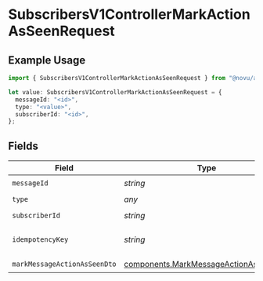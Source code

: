 # SubscribersV1ControllerMarkActionAsSeenRequest

## Example Usage

```typescript
import { SubscribersV1ControllerMarkActionAsSeenRequest } from "@novu/api/models/operations";

let value: SubscribersV1ControllerMarkActionAsSeenRequest = {
  messageId: "<id>",
  type: "<value>",
  subscriberId: "<id>",
};
```

## Fields

| Field                                                                                          | Type                                                                                           | Required                                                                                       | Description                                                                                    |
| ---------------------------------------------------------------------------------------------- | ---------------------------------------------------------------------------------------------- | ---------------------------------------------------------------------------------------------- | ---------------------------------------------------------------------------------------------- |
| `messageId`                                                                                    | *string*                                                                                       | :heavy_check_mark:                                                                             | N/A                                                                                            |
| `type`                                                                                         | *any*                                                                                          | :heavy_check_mark:                                                                             | N/A                                                                                            |
| `subscriberId`                                                                                 | *string*                                                                                       | :heavy_check_mark:                                                                             | N/A                                                                                            |
| `idempotencyKey`                                                                               | *string*                                                                                       | :heavy_minus_sign:                                                                             | A header for idempotency purposes                                                              |
| `markMessageActionAsSeenDto`                                                                   | [components.MarkMessageActionAsSeenDto](../../models/components/markmessageactionasseendto.md) | :heavy_check_mark:                                                                             | N/A                                                                                            |